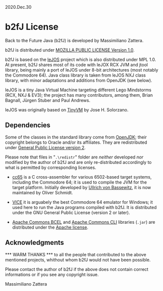 2020.Dec.30

# b2fJ License

Back to the Future Java (b2fJ) is developed by Massimiliano Zattera.

b2fJ is distributed under [MOZILLA PUBLIC LICENSE Version 1.0](http://website-archive.mozilla.org/www.mozilla.org/mpl/MPL/1.0/).

b2fJ is based on the [leJOS](http://www.lejos.org/) project  which is also distributed under MPL 1.0.
At present, b2fJ shares most of its code with leJOX RCX JVM and jtool library, being mainly a port of 
leJOS under 8-bit architectures (most notably the Commodore 64). Java class library is taken from
leJOS NXJ class library, with minor adaptations and additions from OpenJDK (see below).

leJOS is a tiny Java Virtual Machine targeting different Lego Mindstorms (RCX, NXJ & EV3); the project has many contributors, among them, Brian Bagnall, Jürgen Stuber and Paul Andrews.

leJOS was originally based on [TinyVM](http://tinyvm.sourceforge.net/) by Jose H. Solorzano.


## Dependencies

Some of the classes in the standard library come from [OpenJDK](http://hg.openjdk.java.net/); their copyright belongs to Oracle and/or its affiliates. They are 
redistributed under [General Public License version 2](https://www.gnu.org/licenses/old-licenses/gpl-2.0.en.html).

Please note that files in "`.\redistr`" folder are *neither* developed *nor* modified by the author of b2fJ and are only re-distributed accordingly to what is permitted by corresponding licenses.

* [cc65](https://cc65.github.io/) is a C cross-assembler for various 6502-based target systems, including the Commodore 64; it is  used to compile the JVM for the target platform.
Initially developed by [Ullrich von Bassewitz](http://www.cc65.org/), it is now maintained by Oliver Schmidt.

* [VICE](http://vice-emu.sourceforge.net) it is arguabely the best Commodore 64 emulator for Windows; it used here to run the Java programs compiled with b2fJ. It is distributed under the GNU General Public License (version 2 or later). 

* [Apache Commons BCEL](http://commons.apache.org/bcel/) and [Apache Commons CLI](https://commons.apache.org/cli/) libraries (`.jar`) are distributed under the [Apache license](http://www.apache.org/licenses/).

## Acknowledgments

*** WARM THANKS *** to all the people that contributed to the above mentioned projects, whithout whom b2fJ would not have been possible.

Please contact the author of b2fJ if the above does not contain correct informations or if you see any copyright issue.

Massimiliano Zattera
